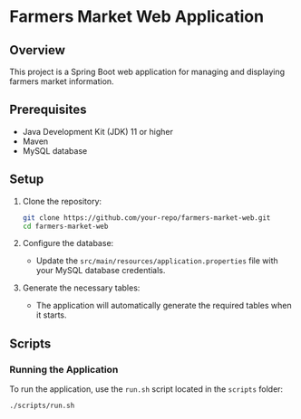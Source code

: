 # Farmers Market Web Application

## Overview

This project is a Spring Boot web application for managing and displaying farmers market information.

## Prerequisites

- Java Development Kit (JDK) 11 or higher
- Maven
- MySQL database

## Setup

1. Clone the repository:
    ```sh
    git clone https://github.com/your-repo/farmers-market-web.git
    cd farmers-market-web
    ```

2. Configure the database:
    - Update the `src/main/resources/application.properties` file with your MySQL database credentials.

3. Generate the necessary tables:
    - The application will automatically generate the required tables when it starts.

## Scripts

### Running the Application

To run the application, use the `run.sh` script located in the `scripts` folder:

```sh
./scripts/run.sh